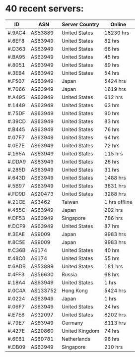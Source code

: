 # 40 recent servers:

| ID | ASN | Server Country | Online |
| ------ | ------ | ------ | ------ |
| #.9AC4 | AS53889 | United States | 18230 hrs |
| #.6EF8 | AS63949 | United States | 82 hrs |
| #.D363 | AS63949 | United States | 68 hrs |
| #.BA95 | AS63949 | United States | 45 hrs |
| #.8051 | AS63949 | United States | 89 hrs |
| #.3EB4 | AS63949 | United States | 54 hrs |
| #.F507 | AS63949 | Japan | 5424 hrs |
| #.7066 | AS63949 | Japan | 1619 hrs |
| #.A495 | AS63949 | United States | 612 hrs |
| #.1449 | AS63949 | United States | 63 hrs |
| #.75DF | AS63949 | United States | 90 hrs |
| #.39CD | AS63949 | United States | 83 hrs |
| #.B445 | AS63949 | United States | 76 hrs |
| #.07F7 | AS63949 | United States | 64 hrs |
| #.0E7E | AS63949 | United States | 72 hrs |
| #.165A | AS63949 | United States | 115 hrs |
| #.DDA9 | AS63949 | United States | 26 hrs |
| #.285D | AS63949 | United States | 31 hrs |
| #.643D | AS63949 | United States | 1488 hrs |
| #.5B97 | AS63949 | United States | 3831 hrs |
| #.FD9D | AS20473 | United States | 3288 hrs |
| #.21CE | AS3462 | Taiwan | 1 hrs offline |
| #.455C | AS63949 | Japan | 202 hrs |
| #.DF53 | AS63949 | Singapore | 786 hrs |
| #.DCF9 | AS63949 | United States | 87 hrs |
| #.3EAE | AS9009 | Japan | 9983 hrs |
| #.8C5E | AS9009 | Japan | 9983 hrs |
| #.C36B | AS174 | United States | 40 hrs |
| #.48C0 | AS174 | United States | 55 hrs |
| #.6ADB | AS53889 | United States | 181 hrs |
| #.4FF3 | AS56630 | Russia | 68 hrs |
| #.18A4 | AS63949 | United States | 1 hrs |
| #.0C4A | AS133752 | Hong Kong | 5424 hrs |
| #.0224 | AS63949 | Japan | 1 hrs |
| #.06F7 | AS63949 | United States | 24 hrs |
| #.E7E8 | AS32097 | United States | 8202 hrs |
| #.79E7 | AS63949 | Germany | 8113 hrs |
| #.427E | AS20860 | United Kingdom | 74 hrs |
| #.6E61 | AS60781 | Netherlands | 96 hrs |
| #.DB09 | AS63949 | Singapore | 210 hrs |

